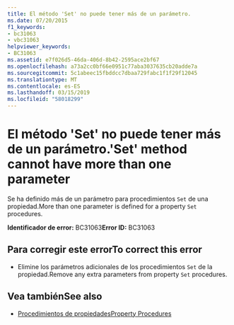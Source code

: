 ```yaml
---
title: El método 'Set' no puede tener más de un parámetro.
ms.date: 07/20/2015
f1_keywords:
- bc31063
- vbc31063
helpviewer_keywords:
- BC31063
ms.assetid: e7f026d5-46da-406d-8b42-2595ace2bf67
ms.openlocfilehash: a73a2cc0bf66e0951c77aba3037635cb20adde7a
ms.sourcegitcommit: 5c1abeec15fbddcc7dbaa729fabc1f1f29f12045
ms.translationtype: MT
ms.contentlocale: es-ES
ms.lasthandoff: 03/15/2019
ms.locfileid: "58018299"
---
```

# <a name="set-method-cannot-have-more-than-one-parameter"></a><span data-ttu-id="6cf2c-102">El método 'Set' no puede tener más de un parámetro.</span><span class="sxs-lookup"><span data-stu-id="6cf2c-102">'Set' method cannot have more than one parameter</span></span>
<span data-ttu-id="6cf2c-103">Se ha definido más de un parámetro para procedimientos `Set` de una propiedad.</span><span class="sxs-lookup"><span data-stu-id="6cf2c-103">More than one parameter is defined for a property `Set` procedures.</span></span>  
  
 <span data-ttu-id="6cf2c-104">**Identificador de error:** BC31063</span><span class="sxs-lookup"><span data-stu-id="6cf2c-104">**Error ID:** BC31063</span></span>  
  
## <a name="to-correct-this-error"></a><span data-ttu-id="6cf2c-105">Para corregir este error</span><span class="sxs-lookup"><span data-stu-id="6cf2c-105">To correct this error</span></span>  
  
-   <span data-ttu-id="6cf2c-106">Elimine los parámetros adicionales de los procedimientos `Set` de la propiedad.</span><span class="sxs-lookup"><span data-stu-id="6cf2c-106">Remove any extra parameters from property `Set` procedures.</span></span>  
  
## <a name="see-also"></a><span data-ttu-id="6cf2c-107">Vea también</span><span class="sxs-lookup"><span data-stu-id="6cf2c-107">See also</span></span>

- [<span data-ttu-id="6cf2c-108">Procedimientos de propiedades</span><span class="sxs-lookup"><span data-stu-id="6cf2c-108">Property Procedures</span></span>](../../visual-basic/programming-guide/language-features/procedures/property-procedures.md)
